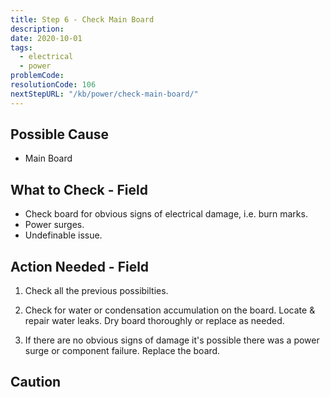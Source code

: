 ```yaml
---
title: Step 6 - Check Main Board
description:
date: 2020-10-01
tags:
  - electrical
  - power
problemCode: 
resolutionCode: 106
nextStepURL: "/kb/power/check-main-board/"
---
```

## Possible Cause

- Main Board

## What to Check - Field

- Check board for obvious signs of electrical damage, i.e. burn marks. 
- Power surges.
- Undefinable issue.

## Action Needed - Field

1) Check all the previous possibilties.

2) Check for water or condensation accumulation on the board. Locate & repair water leaks. Dry board thoroughly or replace as needed.

3) If there are no obvious signs of damage it's possible there was a power surge or component failure. Replace the board.

## Caution
